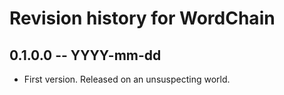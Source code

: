 # Revision history for WordChain

## 0.1.0.0 -- YYYY-mm-dd

* First version. Released on an unsuspecting world.
